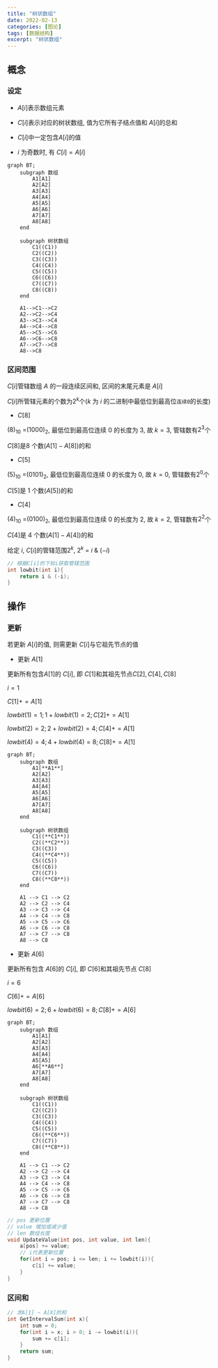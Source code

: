 ```yaml
---
title: "树状数组"
date: 2022-02-13
categories: [图论]
tags: [数据结构]
excerpt: "树状数组"
---
```


## 概念

### 设定

- $A[i]$表示数组元素

- $C[i]$表示对应的树状数组, 值为它所有子结点值和 $A[i]$的总和

- $C[i]$中一定包含$A[i]$的值

- $i$ 为奇数时, 有 $C[i] = A[i]$

```mermaid
graph BT;
    subgraph 数组
        A1[A1]
        A2[A2]
        A3[A3]
        A4[A4]
        A5[A5]
        A6[A6]
        A7[A7]
        A8[A8]
    end

    subgraph 树状数组
        C1((C1))
        C2((C2))
        C3((C3))
        C4((C4))
        C5((C5))
        C6((C6))
        C7((C7))
        C8((C8))
    end

    A1-->C1-->C2
    A2-->C2-->C4
    A3-->C3-->C4
    A4-->C4-->C8
    A5-->C5-->C6
    A6-->C6-->C8
    A7-->C7-->C8
    A8-->C8
```

### 区间范围

$C[i]$管辖数组 $A$ 的一段连续区间和, 区间的末尾元素是 $A[i]$

$C[i$]所管辖元素的个数为$2^{k}$个($k$ 为 $i$ 的二进制中最低位到最高位`连续0`的长度)

- $C[8]$

$(8)_{10}$ =$(1000)_{2}$, 最低位到最高位连续 $0$ 的长度为 $3$, 故 $k=3$, 管辖数有$2^{3}$个

$C[8]$是$8$ 个数($A[1]-A[8]$)的和

- $C[5]$

$(5)_{10}$ =$(0101)_{2}$, 最低位到最高位连续 $0$ 的长度为 $0$, 故 $k=0$, 管辖数有$2^{0}$个

$C[5]$是 $1$ 个数($A[5]$)的和

- $C[4]$

$(4)_{10}$ =$(0100)_{2}$, 最低位到最高位连续 $0$ 的长度为 $2$, 故 $k=2$, 管辖数有$2^{2}$个

$C[4$]是 4 个数($A[1]-A[4]$)的和

给定 $i$, $C[i]$的管辖范围$2^{k}$, $2^{k}$ = $i$ & $(-i)$

```c
// 根据C[i]的下标i获取管辖范围
int lowbit(int i){
    return i & (-i);
}
```

## 操作

### 更新

若更新 $A[i]$的值, 则需更新 $C[i]$与它祖先节点的值

- 更新 $A[1]$

更新所有包含$A[1]$的 $C[i]$, 即 $C[1]$和其祖先节点$C[2], C[4], C[8]$

$i = 1$

$C[1] += A[1]$

$lowbit(1) = 1; 1+lowbit(1) = 2 ; C[2]+=A[1]$

$lowbit(2) = 2; 2+lowbit(2) = 4 ; C[4]+=A[1]$

$lowbit(4) = 4; 4+lowbit(4) = 8 ; C[8]+=A[1]$


```mermaid
graph BT;
    subgraph 数组
        A1[**A1**]
        A2[A2]
        A3[A3]
        A4[A4]
        A5[A5]
        A6[A6]
        A7[A7]
        A8[A8]
    end

    subgraph 树状数组
        C1((**C1**))
        C2((**C2**))
        C3((C3))
        C4((**C4**))
        C5((C5))
        C6((C6))
        C7((C7))
        C8((**C8**))
    end

    A1 --> C1 --> C2
    A2 --> C2 --> C4
    A3 --> C3 --> C4
    A4 --> C4 --> C8
    A5 --> C5 --> C6
    A6 --> C6 --> C8
    A7 --> C7 --> C8
    A8 --> C8
```

- 更新 $A[6]$

更新所有包含 $A[6]$的 $C[i]$, 即 $C[6]$和其祖先节点 $C[8]$  

$i = 6$

$C[6]+=A[6]$  

$lowbit(6) = 2; 6+lowbit(6) = 8 ; C[8]+=A[6]$

```mermaid
graph BT;
    subgraph 数组
        A1[A1]
        A2[A2]
        A3[A3]
        A4[A4]
        A5[A5]
        A6[**A6**]
        A7[A7]
        A8[A8]
    end

    subgraph 树状数组
        C1((C1))
        C2((C2))
        C3((C3))
        C4((C4))
        C5((C5))
        C6((**C6**))
        C7((C7))
        C8((**C8**))
    end

    A1 --> C1 --> C2
    A2 --> C2 --> C4
    A3 --> C3 --> C4
    A4 --> C4 --> C8
    A5 --> C5 --> C6
    A6 --> C6 --> C8
    A7 --> C7 --> C8
    A8 --> C8
```

```c
// pos 更新位置
// value 增加或减少值
// len 数组长度
void UpdateValue(int pos, int value, int len){
    a[pos] += value;
    // i代表更新位置
    for(int i = pos; i <= len; i += lowbit(i)){
        c[i] += value;
    }
}
```

### 区间和

```c
// 求A[1] ~ A[X]的和
int GetIntervalSum(int x){
    int sum = 0;
    for(int i = x; i > 0; i -= lowbit(i)){
        sum += c[i];
    }
    return sum;
}
```